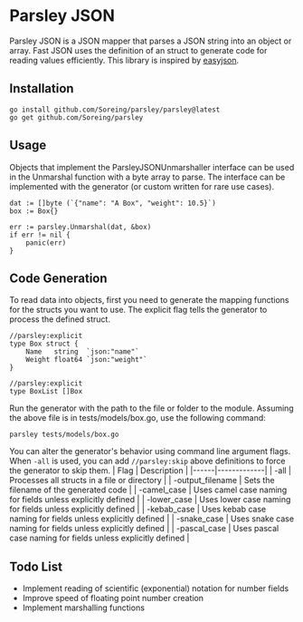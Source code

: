 # Parsley JSON
Parsley JSON is a JSON mapper that parses a JSON string into an object or array. Fast JSON uses the definition of an struct to generate code for reading values efficiently. This library is inspired by [easyjson](https://github.com/mailru/easyjson).

## Installation 
```
go install github.com/Soreing/parsley/parsley@latest
go get github.com/Soreing/parsley
```

## Usage
Objects that implement the ParsleyJSONUnmarshaller interface can be used in the Unmarshal function with a byte array to parse. The interface can be implemented with the generator (or custom written for rare use cases).
```golang
dat := []byte (`{"name": "A Box", "weight": 10.5}`)
box := Box{}

err := parsley.Unmarshal(dat, &box)
if err != nil {
	panic(err)
}
```

## Code Generation
To read data into objects, first you need to generate the mapping functions for the structs you want to use. The explicit flag tells the generator to process the defined struct.
```golang
//parsley:explicit
type Box struct {
	Name   string  `json:"name"`
	Weight float64 `json:"weight"`
}

//parsley:explicit
type BoxList []Box
```
Run the generator with the path to the file or folder to the module. Assuming the above file is in tests/models/box.go, use the following command:
```
parsley tests/models/box.go
```
You can alter the generator's behavior using command line argument flags. When `-all` is used, you can add `//parsley:skip` above definitions to force the generator to skip them.
| Flag | Description |
|------|-------------|
| -all | Processes all structs in a file or directory |
| -output_filename | Sets the filename of the generated code |
| -camel_case | Uses camel case naming for fields unless explicitly defined |
| -lower_case | Uses lower case naming for fields unless explicitly defined |
| -kebab_case | Uses kebab case naming for fields unless explicitly defined |
| -snake_case | Uses snake case naming for fields unless explicitly defined |
| -pascal_case | Uses pascal case naming for fields unless explicitly defined |

## Todo List
- Implement reading of scientific (exponential) notation for number fields
- Improve speed of floating point number creation
- Implement marshalling functions